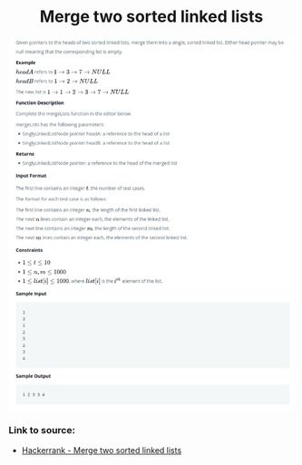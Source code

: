 <h1 align="center">Merge two sorted linked lists</h1>

![alt text](https://github.com/matthew01lokiet/Algorithmic-exercises/blob/main/z_description_images/Linked%20List/merge_two_sorted_linked_lists.png?raw=true)

### Link to source: 
- <a href="https://www.hackerrank.com/challenges/merge-two-sorted-linked-lists/problem">Hackerrank - Merge two sorted linked lists</a>
